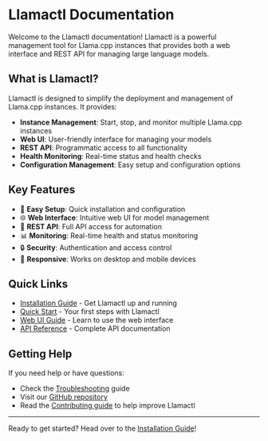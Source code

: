 # Llamactl Documentation

Welcome to the Llamactl documentation! Llamactl is a powerful management tool for Llama.cpp instances that provides both a web interface and REST API for managing large language models.

## What is Llamactl?

Llamactl is designed to simplify the deployment and management of Llama.cpp instances. It provides:

- **Instance Management**: Start, stop, and monitor multiple Llama.cpp instances
- **Web UI**: User-friendly interface for managing your models
- **REST API**: Programmatic access to all functionality
- **Health Monitoring**: Real-time status and health checks
- **Configuration Management**: Easy setup and configuration options

## Key Features

- 🚀 **Easy Setup**: Quick installation and configuration
- 🌐 **Web Interface**: Intuitive web UI for model management
- 🔧 **REST API**: Full API access for automation
- 📊 **Monitoring**: Real-time health and status monitoring
- 🔒 **Security**: Authentication and access control
- 📱 **Responsive**: Works on desktop and mobile devices

## Quick Links

- [Installation Guide](getting-started/installation.md) - Get Llamactl up and running
- [Quick Start](getting-started/quick-start.md) - Your first steps with Llamactl
- [Web UI Guide](user-guide/web-ui.md) - Learn to use the web interface
- [API Reference](user-guide/api-reference.md) - Complete API documentation

## Getting Help

If you need help or have questions:

- Check the [Troubleshooting](advanced/troubleshooting.md) guide
- Visit our [GitHub repository](https://github.com/lordmathis/llamactl)
- Read the [Contributing guide](development/contributing.md) to help improve Llamactl

---

Ready to get started? Head over to the [Installation Guide](getting-started/installation.md)!
